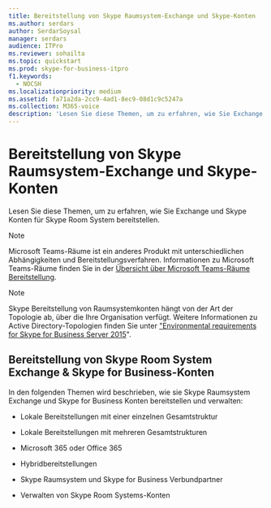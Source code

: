 ```yaml
---
title: Bereitstellung von Skype Raumsystem-Exchange und Skype-Konten
ms.author: serdars
author: SerdarSoysal
manager: serdars
audience: ITPro
ms.reviewer: sohailta
ms.topic: quickstart
ms.prod: skype-for-business-itpro
f1.keywords:
  - NOCSH
ms.localizationpriority: medium
ms.assetid: fa71a2da-2cc9-4ad1-8ec9-08d1c9c5247a
ms.collection: M365-voice
description: 'Lesen Sie diese Themen, um zu erfahren, wie Sie Exchange und Skype Konten für Skype Room System bereitstellen.'
---
```


# <a name="provisioning-of-skype-room-system-exchange-and-skype-accounts"></a>Bereitstellung von Skype Raumsystem-Exchange und Skype-Konten
 
Lesen Sie diese Themen, um zu erfahren, wie Sie Exchange und Skype Konten für Skype Room System bereitstellen. 

> [!NOTE]
> Microsoft Teams-Räume ist ein anderes Produkt mit unterschiedlichen Abhängigkeiten und Bereitstellungsverfahren. Informationen zu Microsoft Teams-Räume finden Sie in der [Übersicht über Microsoft Teams-Räume Bereitstellung](/MicrosoftTeams/rooms/rooms-deploy).
  
> [!NOTE]
> Skype Bereitstellung von Raumsystemkonten hängt von der Art der Topologie ab, über die Ihre Organisation verfügt. Weitere Informationen zu Active Directory-Topologien finden Sie unter ["Environmental requirements for Skype for Business Server 2015](../../plan-your-deployment/requirements-for-your-environment/environmental-requirements.md)". 
  
## <a name="provisioning-of-skype-room-system-exchange-amp-skype-for-business-accounts"></a>Bereitstellung von Skype Room System Exchange &amp; Skype for Business-Konten

In den folgenden Themen wird beschrieben, wie sie Skype Raumsystem Exchange und Skype for Business Konten bereitstellen und verwalten:
  
- Lokale Bereitstellungen mit einer einzelnen Gesamtstruktur
    
- Lokale Bereitstellungen mit mehreren Gesamtstrukturen
    
- Microsoft 365 oder Office 365
    
- Hybridbereitstellungen
    
- Skype Raumsystem und Skype for Business Verbundpartner
    
- Verwalten von Skype Room Systems-Konten
